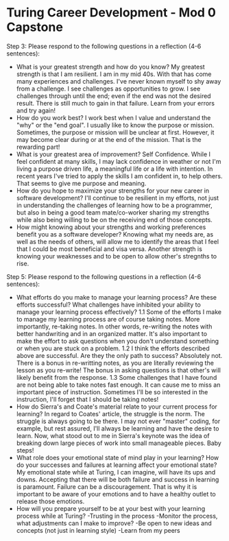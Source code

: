 # Turing Career Development - Mod 0 Capstone

Step 3: Please respond to the following questions in a reflection (4-6 sentences):
   * What is your greatest strength and how do you know?
   My greatest strength is that I am resilient.  I am in my mid 40s.  With that has come many experiences and challenges.  I've never known myself to shy away from a challenge.  I see challenges as opportunities to grow.  I see challenges through until the end; even if the end was not the desired result.  There is still much to gain in that failure.  Learn from your errors and try again!
   * How do you work best?
   I work best when I value and understand the "why" or the "end goal".  I usually like to know the purpose or mission.  Sometimes, the purpose or mission will be unclear at first.  However, it may become clear during or at the end of the mission.  That is the rewarding part!  
   * What is your greatest area of improvement?
   Self Confidence.  While I feel confident at many skills, I may lack confidence in weather or not I'm living a purpose driven life, a meaningful life or a life with intention.  In recent years I've tried to apply the skills I am confident in, to help others.  That seems to give me purpose and meaning.  
   * How do you hope to maximize your strengths for your new career in software development?
   I'll continue to be resilient in my efforts, not just in understanding the challenges of learning how to be a programmer, but also in being a good team mate/co-worker sharing my strengths while also being willing to be on the receiving end of those concepts.
   * How might knowing about your strengths and working preferences benefit you as a software developer?
   Knowing what my needs are, as well as the needs of others, will allow me to identify the areas that I feel that I could be most beneficial and visa versa.  Another strength is knowing your weaknesses and to be open to allow other's stregnths to rise.


 Step 5: Please respond to the following questions in a reflection (4-6 sentences):
  * What efforts do you make to manage your learning process? Are these efforts successful? What challenges have inhibited your ability to manage your learning process effectively?
  1.1 Some of the efforts I make to manage my learning process are of course taking notes.  More importantly, re-taking notes.  In other words, re-writing the notes with better handwriting and in an organized matter.  It's also important to make the effort to ask questions when you don't understand something or when you are stuck on a problem.
  1.2 I think the efforts described above are successful.  Are they the only path to success? Absolutely not.  There is a bonus in re-writting notes, as you are literally reviewing the lesson as you re-write!  The bonus in asking questions is that other's will likely benefit from the response.
  1.3  Some challenges that I have found are not being able to take notes fast enough.  It can cause me to miss an important piece of instruction. Sometimes I'll be so interested in the instruction, I'll forget that I should be taking notes!
  * How do Sierra's and Coate's material relate to your current process for learning?
  In regard to Coates' article, the struggle is the norm.  The struggle is always going to be there.  I may not ever "master" coding, for example, but rest assured, I'll always be learning and have the desire to learn.  Now, what stood out to me in Sierra's keynote was the idea of breaking down large pieces of work into small manageable pieces.  Baby steps!
  * What role does your emotional state of mind play in your learning? How do your successes and failures at learning affect your emotional state?
  My emotional state while at Turing, I can imagine, will have its ups and downs.  Accepting that there will be both failure and success in learning is paramount.  Failure can be a discouragement.  That is why it is important to be aware of your emotions and to have a healthy outlet to release those emotions.
  * How will you prepare yourself to be at your best with your learning process while at Turing?
  -Trusting in the process
  -Monitor the process, what adjustments can I make to improve?
  -Be open to new ideas and concepts (not just in learning style)
  -Learn from my peers
